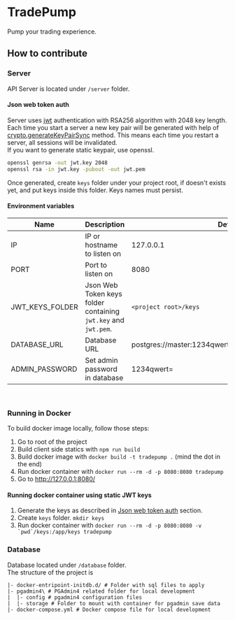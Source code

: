 # TradePump

Pump your trading experience.

## How to contribute

### Server

API Server is located under `/server` folder.

#### Json web token auth

Server uses [jwt](https://jwt.io/) authentication with RSA256 algorithm with 2048 key length.<br>
Each time you start a server a new key pair will be generated with help of [crypto.generateKeyPairSync](https://nodejs.org/api/crypto.html#crypto_crypto_generatekeypairsync_type_options) method. This means each time you restart a server, all sessions will be invalidated.<br>
If you want to generate static keypair, use openssl.
```sh
openssl genrsa -out jwt.key 2048
openssl rsa -in jwt.key -pubout -out jwt.pem
```
Once generated, create `keys` folder under your project root, if doesn't exists yet, and put keys inside this folder.
Keys names must persist.

#### Environment variables

| Name | Description | Default |
| ---- | ----------- | ------- |
| IP | IP or hostname to listen on | 127.0.0.1 |
| PORT | Port to listen on | 8080 |
| JWT_KEYS_FOLDER | Json Web Token keys folder containing `jwt.key` and `jwt.pem`. | `<project root>/keys` |
| DATABASE_URL | Database URL | postgres://master:1234qwert=@localhost:5432/tradepump |
| ADMIN_PASSWORD | Set admin password in database | 1234qwert= |

<br>

### Running in Docker

To build docker image locally, follow those steps:
1. Go to root of the project
2. Build client side statics with `npm run build`
3. Build docker image with `docker build -t tradepump .` (mind the dot in the end)
4. Run docker container with `docker run --rm -d -p 8080:8080 tradepump`
5. Go to http://127.0.0.1:8080/

#### Running docker container using static JWT keys

1. Generate the keys as described in [Json web token auth](#json-web-token-auth) section.
2. Create `keys` folder. `mkdir keys`
3. Run docker container with ``docker run --rm -d -p 8080:8080 -v `pwd`/keys:/app/keys tradepump``

### Database

Database located under `/database` folder.<br>
The structure of the project is
```
|- docker-entripoint-initdb.d/ # Folder with sql files to apply
|- pgadmin4\ # PGAdmin4 related folder for local development
|  |- config # pgadmin4 configuration files
|  |- storage # Folder to mount with container for pgadmin save data
|- docker-compose.yml # Docker compose file for local development
```

